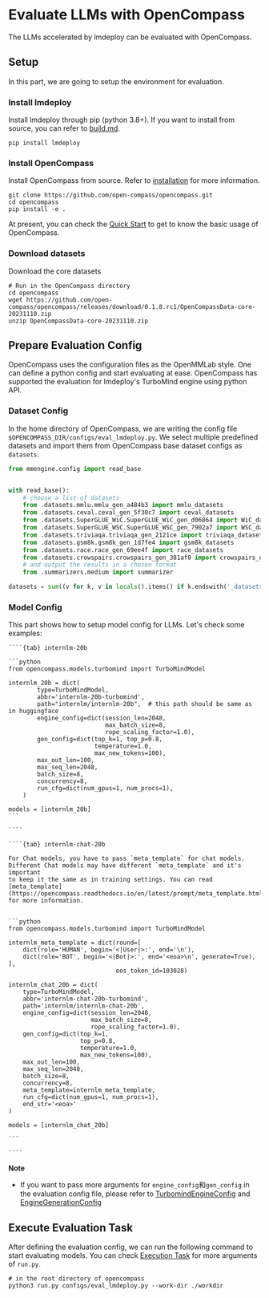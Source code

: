 # Evaluate LLMs with OpenCompass

The LLMs accelerated by lmdeploy can be evaluated with OpenCompass.

## Setup

In this part, we are going to setup the environment for evaluation.

### Install lmdeploy

Install lmdeploy through pip (python 3.8+). If you want to install from source, you can refer to [build.md](../build.md).

```shell
pip install lmdeploy
```

### Install OpenCompass

Install OpenCompass from source. Refer to [installation](https://opencompass.readthedocs.io/en/latest/get_started/installation.html) for more information.

```shell
git clone https://github.com/open-compass/opencompass.git
cd opencompass
pip install -e .
```

At present, you can check the [Quick Start](https://opencompass.readthedocs.io/en/latest/get_started/quick_start.html#)
to get to know the basic usage of OpenCompass.

### Download datasets

Download the core datasets

```shell
# Run in the OpenCompass directory
cd opencompass
wget https://github.com/open-compass/opencompass/releases/download/0.1.8.rc1/OpenCompassData-core-20231110.zip
unzip OpenCompassData-core-20231110.zip
```

## Prepare Evaluation Config

OpenCompass uses the configuration files as the OpenMMLab style. One can define a python config and start evaluating at ease.
OpenCompass has supported the evaluation for lmdeploy's TurboMind engine using python API.

### Dataset Config

In the home directory of OpenCompass, we are writing the config file `$OPENCOMPASS_DIR/configs/eval_lmdeploy.py`.
We select multiple predefined datasets and import them from OpenCompass base dataset configs as `datasets`.

```python
from mmengine.config import read_base


with read_base():
    # choose a list of datasets
    from .datasets.mmlu.mmlu_gen_a484b3 import mmlu_datasets
    from .datasets.ceval.ceval_gen_5f30c7 import ceval_datasets
    from .datasets.SuperGLUE_WiC.SuperGLUE_WiC_gen_d06864 import WiC_datasets
    from .datasets.SuperGLUE_WSC.SuperGLUE_WSC_gen_7902a7 import WSC_datasets
    from .datasets.triviaqa.triviaqa_gen_2121ce import triviaqa_datasets
    from .datasets.gsm8k.gsm8k_gen_1d7fe4 import gsm8k_datasets
    from .datasets.race.race_gen_69ee4f import race_datasets
    from .datasets.crowspairs.crowspairs_gen_381af0 import crowspairs_datasets
    # and output the results in a chosen format
    from .summarizers.medium import summarizer

datasets = sum((v for k, v in locals().items() if k.endswith('_datasets')), [])
```

### Model Config

This part shows how to setup model config for LLMs. Let's check some examples:

`````{tabs}
````{tab} internlm-20b

```python
from opencompass.models.turbomind import TurboMindModel

internlm_20b = dict(
        type=TurboMindModel,
        abbr='internlm-20b-turbomind',
        path="internlm/internlm-20b",  # this path should be same as in huggingface
        engine_config=dict(session_len=2048,
                           max_batch_size=8,
                           rope_scaling_factor=1.0),
        gen_config=dict(top_k=1, top_p=0.8,
                        temperature=1.0,
                        max_new_tokens=100),
        max_out_len=100,
        max_seq_len=2048,
        batch_size=8,
        concurrency=8,
        run_cfg=dict(num_gpus=1, num_procs=1),
    )

models = [internlm_20b]
```

````

````{tab} internlm-chat-20b

For Chat models, you have to pass `meta_template` for chat models. Different Chat models may have different `meta_template` and it's important
to keep it the same as in training settings. You can read [meta_template](https://opencompass.readthedocs.io/en/latest/prompt/meta_template.html) for more information.


```python
from opencompass.models.turbomind import TurboMindModel

internlm_meta_template = dict(round=[
    dict(role='HUMAN', begin='<|User|>:', end='\n'),
    dict(role='BOT', begin='<|Bot|>:', end='<eoa>\n', generate=True),
],
                              eos_token_id=103028)

internlm_chat_20b = dict(
    type=TurboMindModel,
    abbr='internlm-chat-20b-turbomind',
    path='internlm/internlm-chat-20b',
    engine_config=dict(session_len=2048,
                       max_batch_size=8,
                       rope_scaling_factor=1.0),
    gen_config=dict(top_k=1,
                    top_p=0.8,
                    temperature=1.0,
                    max_new_tokens=100),
    max_out_len=100,
    max_seq_len=2048,
    batch_size=8,
    concurrency=8,
    meta_template=internlm_meta_template,
    run_cfg=dict(num_gpus=1, num_procs=1),
    end_str='<eoa>'
)

models = [internlm_chat_20b]

```

````

`````

**Note**

- If you want to pass more arguments for `engine_config`和`gen_config` in the evaluation config file, please refer to [TurbomindEngineConfig](https://lmdeploy.readthedocs.io/en/latest/inference/pipeline.html#turbomindengineconfig)
  and [EngineGenerationConfig](https://lmdeploy.readthedocs.io/en/latest/inference/pipeline.html#generationconfig)

## Execute Evaluation Task

After defining the evaluation config, we can run the following command to start evaluating models.
You can check [Execution Task](https://opencompass.readthedocs.io/en/latest/user_guides/experimentation.html#task-execution-and-monitoring)
for more arguments of `run.py`.

```shell
# in the root directory of opencompass
python3 run.py configs/eval_lmdeploy.py --work-dir ./workdir
```
